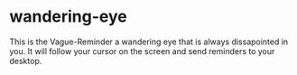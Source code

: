 # wandering-eye
This is the Vague-Reminder a wandering eye that is always dissapointed in you. It will follow your cursor on the screen and send reminders to your desktop.
